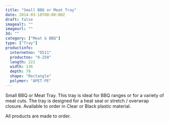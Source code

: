 ```yaml
---
title: "Small BBQ or Meat Tray"
date: 2014-03-18T00:00:00Z
draft: false
imagealt: ""
imageurl: ""
3d: ""
category: ["Meat & BBQ"]
type: ["Tray"]
productinfo:
  internetno: "D511"
  productno: "0-250"
  length: 222
  width: 136
  depth: 70
  shape: "Rectangle"
  polymer: "APET-PE"
---
```

Small BBQ or Meat Tray. This tray is ideal for BBQ ranges or for a variety of meat cuts. The tray is designed for a heat seal or stretch / overwrap closure. Available to order in Clear or Black plastic material.

All products are made to order.